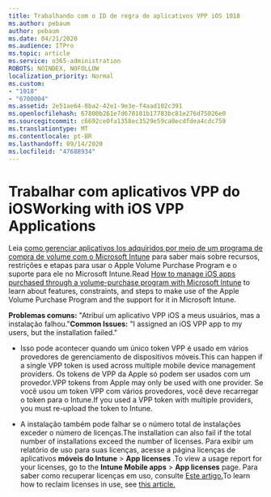 ```yaml
---
title: Trabalhando com o ID de regra de aplicativos VPP iOS 1018
ms.author: pebaum
author: pebaum
ms.date: 04/21/2020
ms.audience: ITPro
ms.topic: article
ms.service: o365-administration
ROBOTS: NOINDEX, NOFOLLOW
localization_priority: Normal
ms.custom:
- "1018"
- "6700004"
ms.assetid: 2e51ae64-8ba2-42e1-9e3e-f4aad102c391
ms.openlocfilehash: 67800b261e7d670181b17783bc81e276d75026e0
ms.sourcegitcommit: c6692ce0fa1358ec3529e59ca0ecdfdea4cdc759
ms.translationtype: MT
ms.contentlocale: pt-BR
ms.lasthandoff: 09/14/2020
ms.locfileid: "47688934"
---
```

# <a name="working-with-ios-vpp-applications"></a><span data-ttu-id="5df39-102">Trabalhar com aplicativos VPP do iOS</span><span class="sxs-lookup"><span data-stu-id="5df39-102">Working with iOS VPP Applications</span></span>

<span data-ttu-id="5df39-103">Leia [como gerenciar aplicativos Ios adquiridos por meio de um programa de compra de volume com o Microsoft Intune](https://docs.microsoft.com/intune/vpp-apps-ios) para saber mais sobre recursos, restrições e etapas para usar o Apple Volume Purchase Program e o suporte para ele no Microsoft Intune.</span><span class="sxs-lookup"><span data-stu-id="5df39-103">Read [How to manage iOS apps purchased through a volume-purchase program with Microsoft Intune](https://docs.microsoft.com/intune/vpp-apps-ios) to learn about features, constraints, and steps to make use of the Apple Volume Purchase Program and the support for it in Microsoft Intune.</span></span>
  
 <span data-ttu-id="5df39-104">**Problemas comuns:** "Atribuí um aplicativo VPP iOS a meus usuários, mas a instalação falhou."</span><span class="sxs-lookup"><span data-stu-id="5df39-104">**Common Issues:** "I assigned an iOS VPP app to my users, but the installation failed."</span></span>
  
- <span data-ttu-id="5df39-105">Isso pode acontecer quando um único token VPP é usado em vários provedores de gerenciamento de dispositivos móveis.</span><span class="sxs-lookup"><span data-stu-id="5df39-105">This can happen if a single VPP token is used across multiple mobile device management providers.</span></span> <span data-ttu-id="5df39-106">Os tokens de VPP da Apple só podem ser usados com um provedor.</span><span class="sxs-lookup"><span data-stu-id="5df39-106">VPP tokens from Apple may only be used with one provider.</span></span> <span data-ttu-id="5df39-107">Se você usou um token VPP com vários provedores, você deve recarregar o token para o Intune.</span><span class="sxs-lookup"><span data-stu-id="5df39-107">If you used a VPP token with multiple providers, you must re-upload the token to Intune.</span></span>

- <span data-ttu-id="5df39-108">A instalação também pode falhar se o número total de instalações exceder o número de licenças.</span><span class="sxs-lookup"><span data-stu-id="5df39-108">The installation can also fail if the total number of installations exceed the number of licenses.</span></span> <span data-ttu-id="5df39-109">Para exibir um relatório de uso para suas licenças, acesse a página licenças de aplicativos **móveis do Intune** \> **App licenses** .</span><span class="sxs-lookup"><span data-stu-id="5df39-109">To view a usage report for your licenses, go to the **Intune Mobile apps** \> **App licenses** page.</span></span> <span data-ttu-id="5df39-110">Para saber como recuperar licenças em uso, consulte [Este artigo.](https://docs.microsoft.com/intune/vpp-apps-ios#revoking-app-licenses-and-deleting-tokens)</span><span class="sxs-lookup"><span data-stu-id="5df39-110">To learn how to reclaim licenses in use, see [this article.](https://docs.microsoft.com/intune/vpp-apps-ios#revoking-app-licenses-and-deleting-tokens)</span></span>
